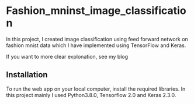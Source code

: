 # Fashion_mninst_image_classification
  In this project, I created image classification using feed forward network on fashion mnist data which I have implemented using TensorFlow and Keras.

If you want to more clear explonation, see my blog

## Installation

To run the web app on your local computer, install the required libraries. In this project mainly I used Python3.8.0, Tensorflow 2.0 and Keras 2.3.0.
